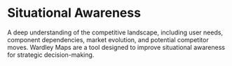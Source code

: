# Situational Awareness

A deep understanding of the competitive landscape, including user needs, component dependencies, market evolution, and potential competitor moves. Wardley Maps are a tool designed to improve situational awareness for strategic decision-making.
